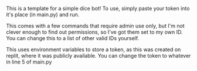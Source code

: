 This is a template for a simple dice bot!
To use, simply paste your token into it's place (in main.py) and run.

This comes with a few commands that require admin use only,
but I'm not clever enough to find out permissions, so I've got them set to my own ID.
You can change this to a list of other valid IDs yourself.

This uses environment variables to store a token, as this was created on replit, where it was publicly available. You can change the token to whatever in line 5 of main.py
